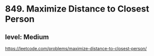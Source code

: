 # 849. Maximize Distance to Closest Person
## level: Medium

https://leetcode.com/problems/maximize-distance-to-closest-person/
